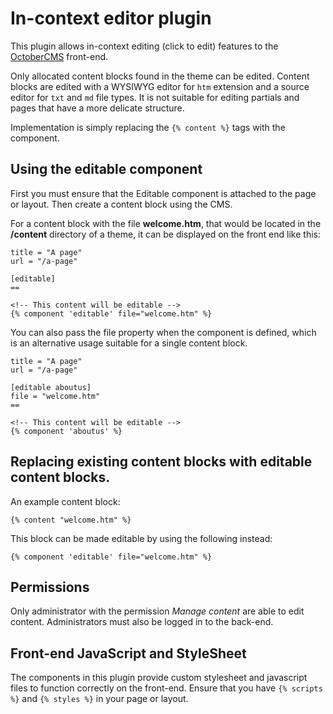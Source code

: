 # In-context editor plugin

This plugin allows in-context editing (click to edit) features to the [OctoberCMS](http://octobercms.com) front-end.

Only allocated content blocks found in the theme can be edited. Content blocks are edited with a WYSIWYG editor for `htm` extension and a source editor for `txt` and `md` file types. It is not suitable for editing partials and pages that have a more delicate structure.

Implementation is simply replacing the `{% content %}` tags with the component.

## Using the editable component

First you must ensure that the Editable component is attached to the page or layout. Then create a content block using the CMS.

For a content block with the file **welcome.htm**, that would be located in the **/content** directory of a theme, it can be displayed on the front end like this:

```
title = "A page"
url = "/a-page"

[editable]
==

<!-- This content will be editable -->
{% component 'editable' file="welcome.htm" %}
```

You can also pass the file property when the component is defined, which is an alternative usage suitable for a single content block.

```
title = "A page"
url = "/a-page"

[editable aboutus]
file = "welcome.htm"
==

<!-- This content will be editable -->
{% component 'aboutus' %}
```

## Replacing existing content blocks with editable content blocks.

An example content block:

    {% content "welcome.htm" %}

This block can be made editable by using the following instead:

    {% component 'editable' file="welcome.htm" %}

## Permissions

Only administrator with the permission *Manage content* are able to edit content. Administrators must also be logged in to the back-end.


## Front-end JavaScript and StyleSheet

The components in this plugin provide custom stylesheet and javascript files to function correctly on the front-end. Ensure that you have `{% scripts %}` and `{% styles %}` in your page or layout.